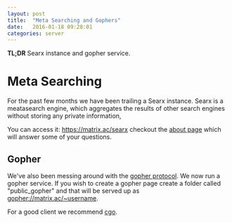 ```yaml
---
layout: post
title:  "Meta Searching and Gophers"
date:   2016-01-18 09:28:01
categories: server
---
```

**TL;DR** Searx instance and gopher service. 

# Meta Searching
For the past few months we have been trailing a Searx instance. Searx is a meatasearch engine, which aggregates the results of other search engines without storing any private information,

You can access it: <https://matrix.ac/searx> checkout the [about page](/searx/about) which will answer some of your questions.

## Gopher

We've also been messing around with the [gopher protocol](https://en.wikipedia.org/wiki/Gopher_%28protocol%29). We now run a gopher service. If you wish to create a gopher page create a folder called "public_gopher" and that will be served up as <gopher://matrix.ac/~username>. 

For a good client we recommend [cgo](https://github.com/kieselsteini/cgo).
